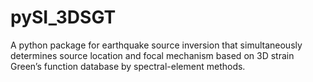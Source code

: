 # pySI_3DSGT
A python package for earthquake source inversion that simultaneously determines source location and focal mechanism based on 3D strain Green’s function database by spectral-element methods. 
